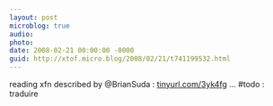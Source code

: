 ```yaml
---
layout: post
microblog: true
audio: 
photo: 
date: 2008-02-21 00:00:00 -0000
guid: http://xtof.micro.blog/2008/02/21/t741199532.html
---
```

reading xfn described by @BrianSuda : [tinyurl.com/3yk4fg](http://tinyurl.com/3yk4fg) ... #todo : traduire
